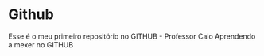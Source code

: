 # Github

Esse é o meu primeiro repositório no GITHUB - Professor Caio
Aprendendo a mexer no GITHUB
